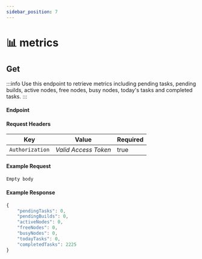 ```yaml
---
sidebar_position: 7
---
```


# 📊 metrics

## Get

:::info
Use this endpoint to retrieve metrics including pending tasks, pending builds, active nodes, free nodes, busy nodes, today's tasks and completed tasks.
:::

#### Endpoint

<endpoint href='https://api.greencloud.dev/v1/metrics' method='GET'/>

#### Request Headers

| Key             | Value                | Required |
| --------------- | -------------------- | -------- |
| `Authorization` | _Valid Access Token_ | true     |

#### Example Request

```js
Empty body
```

#### Example Response

```js title="Status: 200 OK"
{
    "pendingTasks": 0,
    "pendingBuilds": 0,
    "activeNodes": 0,
    "freeNodes": 0,
    "busyNodes": 0,
    "todayTasks": 0,
    "completedTasks": 2225
}

```